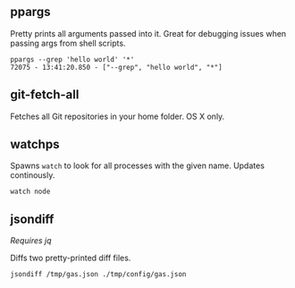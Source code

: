 ## ppargs

Pretty prints all arguments passed into it. Great for debugging issues when passing args from shell scripts.

    ppargs --grep 'hello world' '*'
    72075 - 13:41:20.850 - ["--grep", "hello world", "*"]

## git-fetch-all

Fetches all Git repositories in your home folder. OS X only.

## watchps

Spawns `watch` to look for all processes with the given name. Updates continously.

    watch node

## jsondiff

*Requires jq*

Diffs two pretty-printed diff files.

    jsondiff /tmp/gas.json ./tmp/config/gas.json
